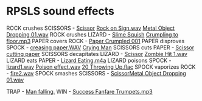 # RPSLS sound effects

ROCK crushes SCISSORS - [Scissor] [Rock on Sign.wav] [Metal Object Dropping 01.wav]
ROCK crushes LIZARD - [Slime Squish] [Crumpling to floor.mp3]
PAPER covers ROCK - [Paper Crumpled 001]
PAPER disproves SPOCK - [creasing paper.WAV] [Crying Man]
SCISSORS cuts PAPER - [Scissor cutting paper]
SCISSORS decapitates LIZARD - [Scissor] [Zombie Hit 1.wav]
LIZARD eats PAPER - [Lizard Eating.m4a]
LIZARD poisons SPOCK - [lizard1.wav] [Poison effect.wav] [20 Throwing Up.flac]
SPOCK vaporizes ROCK - [fire2.wav]
SPOCK smashes SCISSORS - [Scissor][st Hit 3.wav][Metal Object Dropping 01.wav]

TRAP - [Man falling.]
WIN - [Success Fanfare Trumpets.mp3]

[Rock on Sign.wav]: https://freesound.org/people/shutup_outcast/sounds/367835/
[Scissor]: https://freesound.org/people/avreference/sounds/608078/
[Lizard Eating.m4a]: https://freesound.org/people/kbriber/sounds/505174/
[lizard1.wav]: https://freesound.org/people/-sihiL/sounds/213844/
[Crumpling to floor.mp3]: https://freesound.org/people/DJ%20Burnham/sounds/76777/
[Slime Squish]: https://freesound.org/people/qubodup/sounds/442772/
[Scissor cutting paper]: https://freesound.org/people/tessaah/sounds/234679/
[Paper Crumpled 001]: https://freesound.org/people/razrox/sounds/197179/
[Crying Man]: https://freesound.org/people/scottemoil/sounds/263776/
[Poison effect.wav]: https://freesound.org/people/Mendenhall02/sounds/565145/
[20 Throwing Up.flac]: https://freesound.org/people/D.jones/sounds/528790/
[fire2.wav]: https://freesound.org/people/tc630/sounds/47835/
[st Hit 3.wav]: https://freesound.org/people/Porklash/sounds/485580/
[Zombie Hit 1.wav]: https://freesound.org/people/tonsil5/sounds/555420/
[Metal Object Dropping 01.wav]: https://freesound.org/people/Tim_Verberne/sounds/537752/
[creasing paper.WAV]: https://freesound.org/people/krb21/sounds/118606/
[Door Creak]: https://freesound.org/people/stib/sounds/346267/
[Man falling.]: https://freesound.org/people/mikimo/sounds/249841/
[Success Fanfare Trumpets.mp3]: https://freesound.org/people/FunWithSound/sounds/456966/